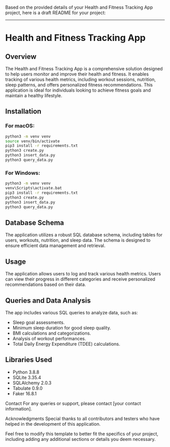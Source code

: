 Based on the provided details of your Health and Fitness Tracking App project, here is a draft README for your project:

---

# Health and Fitness Tracking App

## Overview

The Health and Fitness Tracking App is a comprehensive solution designed to help users monitor and improve their health and fitness. It enables tracking of various health metrics, including workout sessions, nutrition, sleep patterns, and offers personalized fitness recommendations. This application is ideal for individuals looking to achieve fitness goals and maintain a healthy lifestyle.

## Installation

### For macOS:

```bash
python3 -m venv venv
source venv/bin/activate
pip3 install -r requirements.txt
python3 create.py
python3 insert_data.py
python3 query_data.py
```

### For Windows:

```bash
python3 -m venv venv
venv\Scripts\activate.bat
pip3 install -r requirements.txt
python3 create.py
python3 insert_data.py
python3 query_data.py
```

## Database Schema

The application utilizes a robust SQL database schema, including tables for users, workouts, nutrition, and sleep data. The schema is designed to ensure efficient data management and retrieval.

## Usage

The application allows users to log and track various health metrics. Users can view their progress in different categories and receive personalized recommendations based on their data.

## Queries and Data Analysis

The app includes various SQL queries to analyze data, such as:

- Sleep goal assessments.
- Minimum sleep duration for good sleep quality.
- BMI calculations and categorizations.
- Analysis of workout performances.
- Total Daily Energy Expenditure (TDEE) calculations.

## Libraries Used

- Python 3.8.8
- SQLite 3.35.4
- SQLAlchemy 2.0.3
- Tabulate 0.9.0
- Faker 16.8.1

Contact
For any queries or support, please contact [your contact information].

Acknowledgments
Special thanks to all contributors and testers who have helped in the development of this application.

Feel free to modify this template to better fit the specifics of your project, including adding any additional sections or details you deem necessary.
